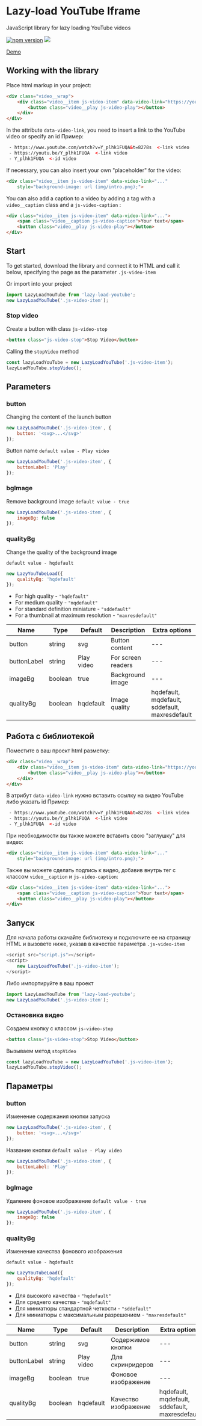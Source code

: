 # Lazy-load YouTube Iframe
JavaScript library for lazy loading YouTube videos

[![npm version](https://badge.fury.io/js/lazy-load-youtube.svg)](https://www.npmjs.com/package/lazy-load-youtube)
[![](https://data.jsdelivr.com/v1/package/npm/lazy-load-youtube/badge)](https://www.jsdelivr.com/package/npm/lazy-load-youtube)

 [Demo](https://emorozov.top/app/youtube-iframe/ )

## Working with the library
Place html markup in your project:
```html
<div class="video__wrap">
    <div class="video__item js-video-item" data-video-link="https://youtu.be/Kt-tLuszKBA">
        <button class="video__play js-video-play"></button>
    </div>
</div>
```
In the attribute `data-video-link`, you need to insert a link to the YouTube video or specify an id
Пример:
```html
 - https://www.youtube.com/watch?v=Y_plhk1FUQA&t=8278s  <-link video
 - https://youtu.be/Y_plhk1FUQA  <-link video
 - Y_plhk1FUQA  <-id video
 ```

If necessary, you can also insert your own "placeholder" for the video:
```html 
<div class="video__item js-video-item" data-video-link="..." 
    style="background-image: url (img/intro.png);">
```

You can also add a caption to a video by adding a tag with a` video__caption` class and a `js-video-caption` :
```html 
<div class="video__item js-video-item" data-video-link="...">
    <span class="video__caption js-video-caption">Your text</span>
    <button class="video__play js-video-play"></button>
</div>
```

## Start
To get started, download the library  and connect it to HTML and call it below, specifying the page as the parameter `.js-video-item`

Or import into your project
```javascript
import LazyLoadYouTube from 'lazy-load-youtube';
new LazyLoadYouTube('.js-video-item');
```
### Stop video
Create a button with class `js-video-stop`
```html
<button class="js-video-stop">Stop Video</button>
```
Calling the `stopVideo` method
```javascript
const lazyLoadYouTube = new LazyLoadYouTube('.js-video-item');
lazyLoadYouTube.stopVideo();
```

## Parameters

### button
Changing the content of the launch button
```javascript
new LazyLoadYouTube('.js-video-item', {
    button: '<svg>...</svg>'
});
```
Button name
`default value - Play video`
```javascript
new LazyLoadYouTube('.js-video-item', {
    buttonLabel: 'Play'
});
```

### bgImage

Remove background image
`default value - true`
```javascript
new LazyLoadYouTube('.js-video-item', {
    imageBg: false
});
```

### qualityBg

Change the quality of the background image

`default value - hqdefault`
```javascript
new LazyYouTubeLoad({
    qualityBg: 'hqdefault'
});
```
+ For high quality - `"hqdefault"`
+ For medium quality - `"mqdefault"`
+ For standard definition miniature - `"sddefault"`
+ For a thumbnail at maximum resolution - `"maxresdefault"`

| Name | Type | Default | Description | Extra options |
| --- | --- | --- | --- | --- |
| button | string | svg | Button content | --- |
| buttonLabel | string | Play video | For screen readers | --- |
| imageBg | boolean | true | Background image | --- |
| qualityBg | boolean | hqdefault | Image quality | hqdefault, mqdefault, sddefault, maxresdefault |


## Работа с библиотекой
Поместите в ваш проект html разметку:
```html
<div class="video__wrap">
    <div class="video__item js-video-item" data-video-link="https://youtu.be/Kt-tLuszKBA">
        <button class="video__play js-video-play"></button>
    </div>
</div>
```
В атрибут `data-video-link` нужно вставить ссылку на видео YouTube либо указать id
Пример:
```html
 - https://www.youtube.com/watch?v=Y_plhk1FUQA&t=8278s  <-link video
 - https://youtu.be/Y_plhk1FUQA  <-link video
 - Y_plhk1FUQA  <-id video
 ```

При необходимости вы также можете вставить свою "заглушку" для видео:
```html 
<div class="video__item js-video-item" data-video-link="..." 
    style="background-image: url (img/intro.png);">
```

Также вы можете сделать подпись к видео, добавив внутрь тег с классом `video__caption` и `js-video-caption`:
```html 
<div class="video__item js-video-item" data-video-link="...">
    <span class="video__caption js-video-caption">Your text</span>
    <button class="video__play js-video-play"></button>
</div>
```

## Запуск
Для начала работы скачайте библиотеку и подключите ее на страницу HTML и вызовете ниже, указав в качестве параметра `.js-video-item`
```javascript
<script src="script.js"></script>
<script>
    new LazyLoadYouTube('.js-video-item');
</script>
```
Либо импортируйте в ваш проект
```javascript
import LazyLoadYouTube from 'lazy-load-youtube';
new LazyLoadYouTube('.js-video-item');
```
### Остановика видео
Создаем кнопку с классом `js-video-stop`
```html
<button class="js-video-stop">Stop Video</button>
```
Вызываем метод `stopVideo`
```javascript
const lazyLoadYouTube = new LazyLoadYouTube('.js-video-item');
lazyLoadYouTube.stopVideo();
```




## Параметры

### button
Изменение содержания кнопки запуска
```javascript
new LazyLoadYouTube('.js-video-item', {
    button: '<svg>...</svg>'
});
```
Название кнопки
`default value - Play video`
```javascript
new LazyLoadYouTube('.js-video-item', {
    buttonLabel: 'Play'
});
```

### bgImage

Удаление фоновое изображение
`default value - true`
```javascript
new LazyLoadYouTube('.js-video-item', {
    imageBg: false
});
```

### qualityBg

Изменение качества фонового изображения

`default value - hqdefault`
```javascript
new LazyYouTubeLoad({
    qualityBg: 'hqdefault'
});
```
+ Для высокого качества - `"hqdefault"`
+ Для среднего качества - `"mqdefault"`
+ Для миниатюры стандартной четкости - `"sddefault"`
+ Для миниатюры с максимальным разрешением - `"maxresdefault"`

| Name | Type | Default | Description | Extra options |
| --- | --- | --- | --- | --- |
| button | string | svg | Содержимое кнопки | --- |
| buttonLabel | string | Play video | Для скринридеров | --- |
| imageBg | boolean | true | Фоновое изображение | --- |
| qualityBg | boolean | hqdefault | Качество изображение | hqdefault, mqdefault, sddefault, maxresdefault |
